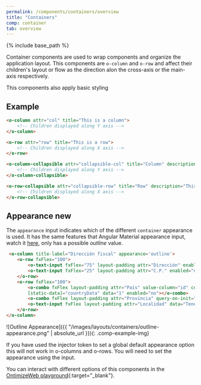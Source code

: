 ```yaml
---
permalink: /components/containers/overview
title: "Containers"
comp: container
tab: overview
---
```


{% include base_path %}

Container components are used to wrap components and organize the application layout. This components are `o-column` and `o-row` and affect their children's layout or flow as the direction alon the cross-axis or the main-axis respectively.

This components also apply basic styling

## Example

```html
<o-column attr="col" title="This is a column">
    <!-- Children displayed along Y axis -->
</o-column>

<o-row attr="row" title="This is a row">
    <!-- Children displayed along X axis -->
</o-row>

<o-column-collapsible attr="collapsible-col" title="Column" description="This is a collapsible column">
    <!-- Children displayed along Y axis -->
</o-column-collapsible>

<o-row-collapsible attr="collapsible-row" title="Row" description="This is a collapsible row">
    <!-- Children displayed along X axis -->
</o-row-collapsible>
```
## Appearance <span class='menuitem-badge'> new </span>

The `appearance` input indicates which of the different `container` appearance is used. It has the same features that Angular Material appearance input, watch it [here](https://v6.material.angular.io/components/form-field/overview#form-field-appearance-variants),
only has a possible *outline* value.
```html
 <o-column title-label="Dirección fiscal" appearance='outline'>
    <o-row fxFlex="100">
        <o-text-input fxFlex="75" layout-padding attr="Dirección" enabled="no" data="C/ José Manuel Guimerá, 3-4º"></o-text-input>
        <o-text-input fxFlex="25" layout-padding attr="C.P." enabled="no" data="38003"></o-text-input>
    </o-row>
    <o-row fxFlex="100">
        <o-combo fxFlex layout-padding attr="País" value-column="id" columns="id;name" visible-columns="name"
        [static-data]="countryData" data="1" enabled="no"></o-combo>
        <o-combo fxFlex layout-padding attr="Provincia" query-on-init="no" query-on-bind="no" enabled="no"></o-combo>
        <o-text-input fxFlex layout-padding attr="Localidad" data="Tenerife" enabled="no"></o-text-input>
    </o-row>
</o-column>
```



![Outline Appearance]({{ "/images/layouts/containers/outline-appearance.png" | absolute_url }}){: .comp-example-img}

If you have used the injector token to set a global default appearance option this will not work in o-columns and o-rows. You will need to set the appearance using the input.

You can interact with different options of this components in the [OntimizeWeb playground]({{site.playgroundurl}}/main/containers){:target="_blank"}.
